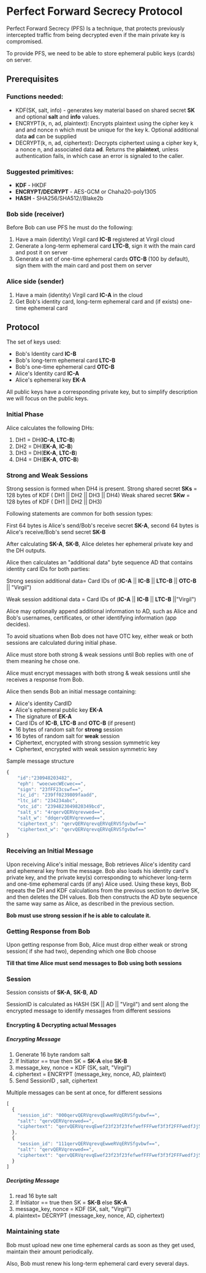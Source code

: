 # Perfect Forward Secrecy Protocol

Perfect Forward Secrecy (PFS) Is a technique, that protects previously intercepted traffic from being decrypted even if the main private key is compromised. 

To provide PFS, we need to be able to store ephemeral public keys (cards) on server.

## Prerequisites

### Functions needed:

- KDF(SK, salt, info) - generates key material based on shared secret **SK** and optional **salt** and **info** values.
- ENCRYPT(k, n, ad, plaintext): Encrypts plaintext using the cipher key k and and nonce n which must be unique for the key k. Optional additional data **ad** can be supplied
- DECRYPT(k, n, ad, ciphertext): Decrypts ciphertext using a cipher key k, a nonce n, and associated data **ad**. Returns the **plaintext**, unless authentication fails, in which case an error is signaled to the caller.

### Suggested primitives:

- **KDF** - HKDF
- **ENCRYPT/DECRYPT** - AES-GCM or Chaha20-poly1305
- **HASH** - SHA256/SHA512//Blake2b

### Bob side (receiver)
Before Bob can use PFS he must do the following:

1. Have a main (identity) Virgil card **IC-B** registered at Virgil cloud
2. Generate a long-term ephemeral card **LTC-B**, sign it with the main card and post it on server
3. Generate a set of one-time ephemeral cards **OTC-B** (100 by default), sign them with the main card and post them on server

### Alice side (sender)
1. Have a main (identity) Virgil card **IC-A** in the cloud
2. Get Bob's identity card, long-term ephemeral card and (if exists) one-time ephemeral card

## Protocol

The set of keys used:

- Bob's Identity card **IC-B**
- Bob's long-term ephemeral card **LTC-B**
- Bob's one-time ephemeral card **OTC-B**
- Alice's Identity card **IC-A**
- Alice's ephemeral key **EK-A**

All public keys have a corresponding private key, but to simplify description we will focus on the public keys.

### Initial Phase

Alice calculates the following DHs:

1. DH1 = DH(**IC-A**, **LTC-B**)
2. DH2 = DH(**EK-A**, **IC-B**)
3. DH3 = DH(**EK-A**, **LTC-B**)
4. DH4 = DH(**EK-A**, **OTC-B**)

### Strong and Weak Sessions

Strong session is formed when DH4 is present.
Strong shared secret **SKs** = 128 bytes of KDF ( DH1 || DH2 || DH3 || DH4) 
Weak shared secret **SKw** = 128 bytes of KDF ( DH1 || DH2 || DH3)

Following statements are common for both session types:

First 64 bytes is Alice's send/Bob's receive secret **SK-A**, second 64 bytes is Alice's receive/Bob's send secret **SK-B**

After calculating **SK-A**, **SK-B**, Alice deletes her ephemeral private key and the DH outputs.

Alice then calculates an "additional  data" byte sequence AD that contains identity card IDs for both parties: 

Strong session additional data= Card IDs of (**IC-A** || **IC-B** || **LTC-B**  || **OTC-B** || "Virgil")

Weak session additional data = Card IDs of (**IC-A** || **IC-B** || **LTC-B** ||"Virgil")

Alice may optionally append additional information to AD, such as Alice and Bob's usernames, certificates, or other identifying information (app decides).

To avoid situations when Bob does not have OTC key, either weak or both sessions are calculated during initial phase.

Alice must store both strong & weak sessions until Bob replies with one of them meaning he chose one.

Alice must encrypt messages with both strong & weak sessions until she receives a response from Bob.

Alice then sends Bob an initial message containing:
- Alice's identity CardID
- Alice's ephemeral public key **EK-A**
- The signature of **EK-A**
- Card IDs of **IC-B**, **LTC-B** and **OTC-B**  (if present)
- 16 bytes of random salt for **strong** session
- 16 bytes of random salt for **weak** session
- Ciphertext, encrypted with strong session symmetric key
- Ciphertext, encrypted with weak session symmetric key

Sample message structure
```js
{
    "id":"230948203482",
    "eph": "woecwecWEcwec==",
    "sign": "23fFF23cswf==",
    "ic_id": "239ff0239809faadd",
    "ltc_id": "234234abc",
    "otc_id": "2394823049820349bcd",
    "salt_s": "4rqervQERVqrevwed==",
    "salt_w": "ddqervQERVqrevwed==",
    "ciphertext_s": "qervQERVqrevqERVqERVSfgvbwf=="
    "ciphertext_w": "qervQERVqrevqERVqERVSfgvbwf=="
}
```

### Receiving an Initial Message

Upon receiving Alice's initial message, Bob retrieves Alice's identity card and ephemeral key from the message. Bob also loads his identity card's private key, and the private key(s) corresponding to whichever long-term and one-time ephemeral cards (if any) Alice used.
Using these keys, Bob repeats the DH and KDF calculations from the previous section to derive SK, and then deletes the DH values.
Bob then constructs the AD byte sequence the same way same as Alice, as described in the previous section. 

**Bob must use strong session if he is able to calculate it.**

### Getting Response from Bob

Upon getting response from Bob,  Alice must drop either weak or strong session( if she had two), depending which one Bob choose

**Till that time Alice must send messages to Bob using both sessions**

### Session

Session consists of **SK-A**, **SK-B**, **AD**

SessionID is calculated as HASH (SK || AD || "Virgil") and sent along the encrypted message to identify messages from different sessions

#### Encrypting & Decrypting actual Messages

##### Encrypting Message

1. Generate 16 byte random salt
2. If Initiator == true then SK = **SK-A** else **SK-B**
3. message_key, nonce = KDF (SK, salt, "Virgil")
4. ciphertext = ENCRYPT (message_key, nonce, AD, plaintext)
5. Send SessionID , salt, ciphertext

Multiple messages can be sent at once, for different sessions

```js
[
  {
    "session_id": "000qervQERVqrevqEwweRVqERVSfgvbwf==",
    "salt": "qervQERVqrevwed==",
    "ciphertext": "qervQERVqrevqEwef23f23f23fefwefFFFwef3f3f2FFFwedfJj5RVqERVSfgvbwf=="
  },
  {
    "session_id": "111qervQERVqrevqEwweRVqERVSfgvbwf==",
    "salt": "qervQERVqrevwed==",
    "ciphertext": "qervQERVqrevqEwef23f23f23fefwefFFFwef3f3f2FFFwedfJj5RVqERVSfgvbwf=="
  }
]
```

##### Decripting Message

1. read 16 byte salt
2. If Initiator == true then SK = **SK-B** else **SK-A**
3. message_key, nonce = KDF (SK, salt, "Virgil")
4. plaintext= DECRYPT (message_key, nonce, AD, ciphertext)

### Maintaining state

Bob must upload new one time ephemeral cards as soon as they get used, maintain their amount periodically.

Also, Bob must renew his long-term ephemeral card every several days.
